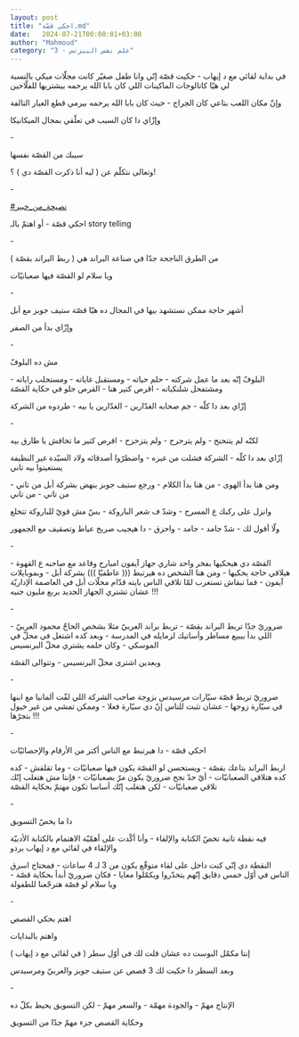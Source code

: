 ```yaml
---
layout: post
title: "احكي قصّة.md"
date:   2024-07-21T00:00:01+03:00
author: "Mahmoud"
category: "3 - علم نفس البيزنس"
---
```

في بداية لقائي مع د إيهاب - حكيت قصّة إنّي وانا طفل صغيّر
كانت مجلّات ميكي بالنسبة لي هيّا كاتالوجات الماكينات اللي كان بابا الله
يرحمه بيشتريها للفلّاحين

وإنّ مكان اللعب بتاعي كان الجراج - حيث كان بابا الله
يرحمه بيرمي قطع الغيار التالفة

وإزّاي دا كان السبب في تعلّقي بمجال الميكانيكا

\-

سيبك من القصّة نفسها

وتعالى نتكلّم عن ( ليه أنا ذكرت القصّة دي ) ؟!

\-

[<u>\#نصيحة_من_خبير</u>](https://www.facebook.com/hashtag/%D9%86%D8%B5%D9%8A%D8%AD%D8%A9_%D9%85%D9%86_%D8%AE%D8%A8%D9%8A%D8%B1?__eep__=6&__cft__%5b0%5d=AZUQ685U5ZN-EfMO8ISZ6_q0Om9fxu_AxhqASgu4WP0qDa-Is6AtO3yCNTHRxEcOrat5Y6RusNmi93O03K_6O1yOEhsERU7_VHoM4s-WjMNy91akTj-xEbOzoYjsZn--is8Gc3FLP0jJ1ftaEo9GuQibg4VwhX7-9-UW0LOklF6NZ_anxD6oqBNpxgvu9r2FL4w&__tn__=*NK-R)

احكي قصّة - أو اهتمّ بالـ story telling

\-

من الطرق الناجحة جدّا في صناعة البراند هي ( ربط البراند
بقصّة )

ويا سلام لو القصّة فيها صعبانيّات

\-

أشهر حاجة ممكن نستشهد بيها في المجال ده هيّا قصّة ستيف
جوبز مع أبل

وإزّاي بدأ من الصفر

\-

مش ده البلوفّ

البلوفّ إنّه بعد ما عمل شركته - حلم حياته - ومستقبل
غاياته - ومستحلب راياته - ومشتفحل شلنكباته - اقرص كتير هنا - القرص حلو
في حكاية القصّة

إزّاي بعد دا كلّه - جم صحابه الغدّارين - الغدّارين يا بيه -
طردوه من الشركة

\-

لكنّه لم يتنحنح - ولم يترحرح - ولم يتزحزح - اقرص كتير ما
تخافش يا طارق بيه

إزّاي بعد دا كلّه - الشركة فشلت من غيره - واضطرّوا أصدقائه
ولاد السيّدة غير النظيفة يستعينوا بيه تاني

ومن هنا بدأ الهوى - من هنا بدأ الكلام - ورجع ستيف جوبز
ينهض بشركة أبل من تاني - من تاني - من تاني

وانزل على ركبك ع المسرح - وشدّ ف شعر الباروكة - بسّ مش قويّ
للباروكة تتخلع

ولّا أقول لك - شدّ جامد - جامد - واحزق - دا هيجيب صريخ
عياط وتصقيف مع الجمهور

\-

القصّة دي هيحكيها بفخر واحد شاري جهاز آيفون امبارح وقاعد
مع صاحبه ع القهوة - هيلاقي حاجة يحكيها - ومن هنا الشخص ده هيرتبط (((
عاطفيّا ))) بشركة أبل - وبموبايلات آيفون - فما تبقاش تستغرب لمّا تلاقي
الناس بايته قدّام محلّات أبل في العاصمة الإداريّة عشان تشتري الجهاز الجديد
بربع مليون جنيه !!!

\-

ضروريّ جدّا تربط البراند بقصّة - تربط براند العربيّ مثلا
بشخص الحاجّ محمود العربيّ - اللي بدأ بيبيع مساطر وأساتيك لزمايله في
المدرسة - وبعد كده اشتغل في محلّ في الموسكي - وكان حلمه يشتري محلّ
البرنسيس

وبعدين اشترى محلّ البرنسيس - وتتوالى القصّة

\-

ضروريّ تربط قصّة سيّارات مرسيدس بزوجة صاحب الشركة اللي لفّت
ألمانيا مع ابنها في سيّارة زوجها - عشان تثبت للناس إنّ دي سيّارة فعلا -
وممكن تمشي من غير خيول بتجرّها !!!

\-

احكي قصّة - دا هيرتبط مع الناس أكتر من الأرقام
والإحصائيّات

اربط البراند بتاعك بقصّة - ويستحسن لو القصّة يكون فيها
صعبانيّات - وما تقلقش - كده كده هتلاقي الصعبانيّات - أيّ حدّ نجح ضروريّ يكون
مرّ بصعبانيّات - فإنتا مش هتغلب إنّك تلاقي صعبانيّات - لكن هتغلب إنّك أساسا
تكون مهتمّ بحكاية القصّة

\-

دا ما يخصّ التسويق

فيه نقطة تانية تخصّ الكتابة والإلقاء - وأنا أكّدت على
أهمّيّة الاهتمام بالكتابة الأدبيّة والإلقاء في لقائي مع د إيهاب بردو

النقطة دي إنّي كنت داخل على لقاء متوقّع يكون من 3 لـ 4
ساعات - فمحتاج اسرق الناس في أوّل خمس دقايق إنّهم يتخدّروا ويكمّلوا معايا -
فكان ضروريّ أبدأ بحكاية قصّة - ويا سلام لو قصّة هترجّعنا للطفولة

\-

اهتم بحكي القصص

واهتم بالبدايات

إنتا مكمّل البوست ده عشان قلت لك في أوّل سطر ( في لقائي مع
د إيهاب )

وبعد السطر دا حكيت لك 3 قصص عن ستيف جوبز والعربيّ
ومرسيدس

\-

الإنتاج مهمّ - والجودة مهمّة - والسعر مهمّ - لكن التسويق
يحيط بكلّ ده

وحكاية القصص جزء مهمّ جدّا من التسويق
